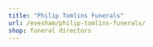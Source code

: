 ```yaml
---
title: "Philip Tomlins Funerals"
url: /evesham/philip-tomlins-funerals/
shop: funeral directors
---
```

